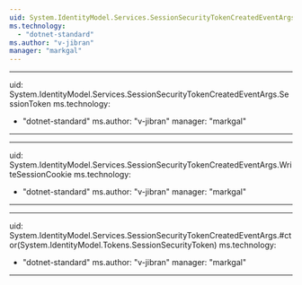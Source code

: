 ```yaml
---
uid: System.IdentityModel.Services.SessionSecurityTokenCreatedEventArgs
ms.technology: 
  - "dotnet-standard"
ms.author: "v-jibran"
manager: "markgal"
---
```


---
uid: System.IdentityModel.Services.SessionSecurityTokenCreatedEventArgs.SessionToken
ms.technology: 
  - "dotnet-standard"
ms.author: "v-jibran"
manager: "markgal"
---

---
uid: System.IdentityModel.Services.SessionSecurityTokenCreatedEventArgs.WriteSessionCookie
ms.technology: 
  - "dotnet-standard"
ms.author: "v-jibran"
manager: "markgal"
---

---
uid: System.IdentityModel.Services.SessionSecurityTokenCreatedEventArgs.#ctor(System.IdentityModel.Tokens.SessionSecurityToken)
ms.technology: 
  - "dotnet-standard"
ms.author: "v-jibran"
manager: "markgal"
---
